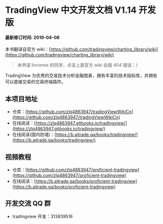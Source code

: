 # TradingView 中文开发文档 V1.14 开发版 
#### 最新修订时间: 2019-04-08

本书翻译自官方 wiki：[https://github.com/tradingview/charting_library/wiki](https://github.com/tradingview/charting_library/wiki)

> 未申请 lincense 的同学，点击上面官方 wiki 会报 404 错误：）

TradingView 为优秀的交易技术分析金融图表，拥有丰富的技术指标库，并拥有可以直接交易的交易终端插件。 

## 本项目地址

* 仓库：[https://github.com/zlq4863947/tradingViewWikiCn](https://github.com/zlq4863947/tradingViewWikiCn)
* 在线阅读：[https://zlq4863947.gitbooks.io/tradingview/](https://zlq4863947.gitbooks.io/tradingview/)
* 在线阅读(国内防墙)：[https://b.aitrade.ga/books/tradingview/](https://b.aitrade.ga/books/tradingview/)

## 视频教程
* 仓库：[https://github.com/zlq4863947/proficient-tradingview](https://github.com/zlq4863947/proficient-tradingview)
* 在线阅读：[https://b.aitrade.ga/books/proficient-tradingview](https://b.aitrade.ga/books/proficient-tradingview)

## 开发交流 QQ 群

* tradingview 开发：313839516

<!--stackedit_data:
eyJoaXN0b3J5IjpbLTIwODI2MjcwMTZdfQ==
-->
<!--stackedit_data:
eyJoaXN0b3J5IjpbMTgzNDMxNjUwOSwxMjQ3MzE5Mjc1LDE4Mz
gwMjcxMTRdfQ==
-->

